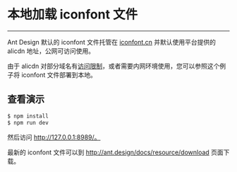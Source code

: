# 本地加载 iconfont 文件

---

Ant Design 默认的 iconfont 文件托管在 [iconfont.cn](http://iconfont.cn/) 并默认使用平台提供的 alicdn 地址，公网可访问使用。

由于 alicdn 对部分域名有[访问限制](https://github.com/ant-design/ant-design/issues/1070)，或者需要内网环境使用，您可以参照这个例子将 iconfont 文件部署到本地。

## 查看演示

```bash
$ npm install
$ npm run dev
```

然后访问 http://127.0.0.1:8989/。

最新的 iconfont 文件可以到 http://ant.design/docs/resource/download 页面下载。
